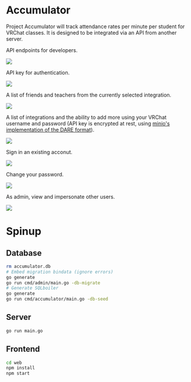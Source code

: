 # Accumulator

Project Accumulator will track attendance rates per minute per student for VRChat classes. It is designed to be integrated via an API from another server.

API endpoints for developers.

![](./assets/api_docs.png)

API key for authentication.

![](./assets/api_key.png)

A list of friends and teachers from the currently selected integration.

![](./assets/friends_and_teachers.png)

A list of integrations and the ability to add more using your VRChat username and password (API key is encrypted at rest, using [minio's implementation of  the DARE format](https://github.com/minio/sio)).

![](./assets/integrations.png)

Sign in an existing acconut.

![](./assets/login.png)

Change your password.

![](./assets/set_password.png)

As admin, view and impersonate other users.

![](./assets/user_management.png)


# Spinup

## Database

```bash
rm accumulator.db
# Embed migration bindata (ignore errors)
go generate
go run cmd/admin/main.go -db-migrate
# Generate SQLboiler
go generate
go run cmd/accumulator/main.go -db-seed
```


## Server

```bash
go run main.go
```

## Frontend

```bash
cd web
npm install
npm start
```
